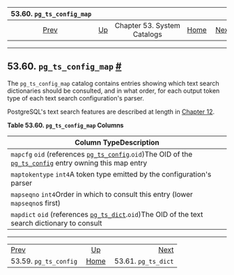 

|                 53.60. `pg_ts_config_map`                |                                                   |                             |                                                       |                                                      |
| :------------------------------------------------------: | :------------------------------------------------ | :-------------------------: | ----------------------------------------------------: | ---------------------------------------------------: |
| [Prev](catalog-pg-ts-config.html "53.59. pg_ts_config")  | [Up](catalogs.html "Chapter 53. System Catalogs") | Chapter 53. System Catalogs | [Home](index.html "PostgreSQL 17devel Documentation") |  [Next](catalog-pg-ts-dict.html "53.61. pg_ts_dict") |

***

## 53.60. `pg_ts_config_map` [#](#CATALOG-PG-TS-CONFIG-MAP)

The `pg_ts_config_map` catalog contains entries showing which text search dictionaries should be consulted, and in what order, for each output token type of each text search configuration's parser.

PostgreSQL's text search features are described at length in [Chapter 12](textsearch.html "Chapter 12. Full Text Search").

**Table 53.60. `pg_ts_config_map` Columns**

| Column TypeDescription                                                                                                                                                                                          |
| --------------------------------------------------------------------------------------------------------------------------------------------------------------------------------------------------------------- |
| `mapcfg` `oid` (references [`pg_ts_config`](catalog-pg-ts-config.html "53.59. pg_ts_config").`oid`)The OID of the [`pg_ts_config`](catalog-pg-ts-config.html "53.59. pg_ts_config") entry owning this map entry |
| `maptokentype` `int4`A token type emitted by the configuration's parser                                                                                                                                         |
| `mapseqno` `int4`Order in which to consult this entry (lower `mapseqno`s first)                                                                                                                                 |
| `mapdict` `oid` (references [`pg_ts_dict`](catalog-pg-ts-dict.html "53.61. pg_ts_dict").`oid`)The OID of the text search dictionary to consult                                                                  |

***

|                                                          |                                                       |                                                      |
| :------------------------------------------------------- | :---------------------------------------------------: | ---------------------------------------------------: |
| [Prev](catalog-pg-ts-config.html "53.59. pg_ts_config")  |   [Up](catalogs.html "Chapter 53. System Catalogs")   |  [Next](catalog-pg-ts-dict.html "53.61. pg_ts_dict") |
| 53.59. `pg_ts_config`                                    | [Home](index.html "PostgreSQL 17devel Documentation") |                                  53.61. `pg_ts_dict` |
